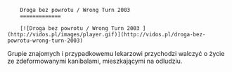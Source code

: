 
        Droga bez powrotu / Wrong Turn 2003 
        =============
        
        [![Droga bez powrotu / Wrong Turn 2003 ](http://vidos.pl/images/player.gif)](http://vidos.pl/droga-bez-powrotu-wrong-turn-2003)
        
        
 Grupie znajomych i przypadkowemu lekarzowi przychodzi walczyć o życie ze zdeformowanymi kanibalami, mieszkającymi na odludziu.
    